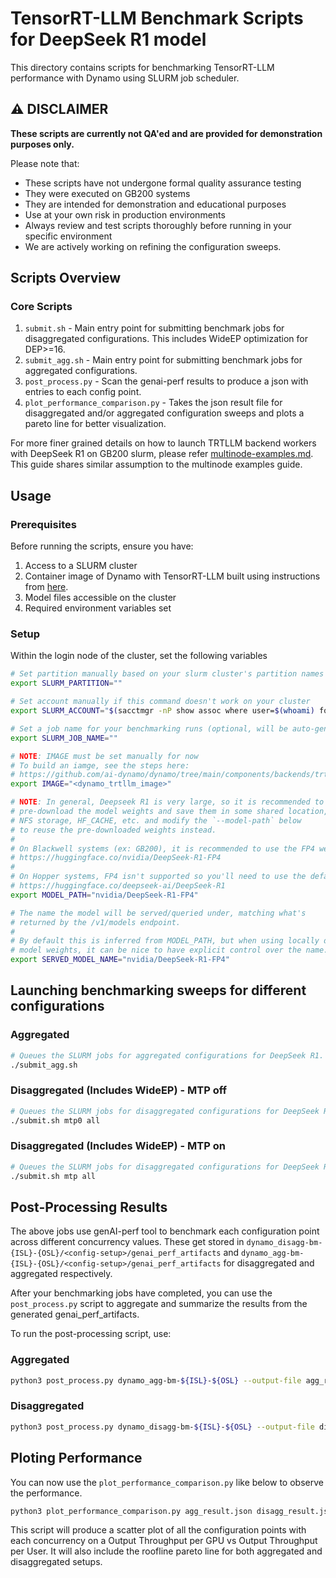 <!--
SPDX-FileCopyrightText: Copyright (c) 2025 NVIDIA CORPORATION & AFFILIATES. All rights reserved.
SPDX-License-Identifier: Apache-2.0

Licensed under the Apache License, Version 2.0 (the "License");
you may not use this file except in compliance with the License.
You may obtain a copy of the License at

http://www.apache.org/licenses/LICENSE-2.0

Unless required by applicable law or agreed to in writing, software
distributed under the License is distributed on an "AS IS" BASIS,
WITHOUT WARRANTIES OR CONDITIONS OF ANY KIND, either express or implied.
See the License for the specific language governing permissions and
limitations under the License.
-->

# TensorRT-LLM Benchmark Scripts for DeepSeek R1 model

This directory contains scripts for benchmarking TensorRT-LLM performance with Dynamo using SLURM job scheduler.

## ⚠️ DISCLAIMER
**These scripts are currently not QA'ed and are provided for demonstration purposes only.**

Please note that:

- These scripts have not undergone formal quality assurance testing
- They were executed on GB200 systems
- They are intended for demonstration and educational purposes
- Use at your own risk in production environments
- Always review and test scripts thoroughly before running in your specific environment
- We are actively working on refining the configuration sweeps.

## Scripts Overview

### Core Scripts

1. `submit.sh` - Main entry point for submitting benchmark jobs for disaggregated configurations. This includes WideEP optimization for DEP>=16.
2. `submit_agg.sh` - Main entry point for submitting benchmark jobs for aggregated configurations. 
3. `post_process.py` - Scan the genai-perf results to produce a json with entries to each config point. 
4. `plot_performance_comparison.py` - Takes the json result file for disaggregated and/or aggregated configuration sweeps and plots a pareto line for better visualization.

For more finer grained details on how to launch TRTLLM backend workers with DeepSeek R1 on GB200 slurm, please refer [multinode-examples.md](../multinode/multinode-examples.md). This guide shares similar assumption to the multinode examples guide. 

## Usage

### Prerequisites

Before running the scripts, ensure you have:
1. Access to a SLURM cluster
2. Container image of Dynamo with TensorRT-LLM built using instructions from [here](https://github.com/ai-dynamo/dynamo/tree/main/components/backends/trtllm#build-docker).
3. Model files accessible on the cluster
4. Required environment variables set

### Setup

Within the login node of the cluster, set the following variables

```bash
# Set partition manually based on your slurm cluster's partition names
export SLURM_PARTITION=""

# Set account manually if this command doesn't work on your cluster
export SLURM_ACCOUNT="$(sacctmgr -nP show assoc where user=$(whoami) format=account)"

# Set a job name for your benchmarking runs (optional, will be auto-generated if not set)
export SLURM_JOB_NAME=""

# NOTE: IMAGE must be set manually for now
# To build an iamge, see the steps here:
# https://github.com/ai-dynamo/dynamo/tree/main/components/backends/trtllm#build-docker
export IMAGE="<dynamo_trtllm_image>"

# NOTE: In general, Deepseek R1 is very large, so it is recommended to
# pre-download the model weights and save them in some shared location,
# NFS storage, HF_CACHE, etc. and modify the `--model-path` below
# to reuse the pre-downloaded weights instead.
#
# On Blackwell systems (ex: GB200), it is recommended to use the FP4 weights:
# https://huggingface.co/nvidia/DeepSeek-R1-FP4
#
# On Hopper systems, FP4 isn't supported so you'll need to use the default weights:
# https://huggingface.co/deepseek-ai/DeepSeek-R1
export MODEL_PATH="nvidia/DeepSeek-R1-FP4"

# The name the model will be served/queried under, matching what's
# returned by the /v1/models endpoint.
#
# By default this is inferred from MODEL_PATH, but when using locally downloaded
# model weights, it can be nice to have explicit control over the name.
export SERVED_MODEL_NAME="nvidia/DeepSeek-R1-FP4"
```

## Launching benchmarking sweeps for different configurations

### Aggregated

```bash
# Queues the SLURM jobs for aggregated configurations for DeepSeek R1.
./submit_agg.sh
```

### Disaggregated (Includes WideEP) - MTP off

```bash
# Queues the SLURM jobs for disaggregated configurations for DeepSeek R1 without MTP
./submit.sh mtp0 all
```

### Disaggregated (Includes WideEP) - MTP on

```bash
# Queues the SLURM jobs for disaggregated configurations for DeepSeek R1 with MTP
./submit.sh mtp all
```

## Post-Processing Results

The above jobs use genAI-perf tool to benchmark each configuration point across different concurrency values. These get stored in `dynamo_disagg-bm-{ISL}-{OSL}/<config-setup>/genai_perf_artifacts` and `dynamo_agg-bm-{ISL}-{OSL}/<config-setup>/genai_perf_artifacts` for disaggregated and aggregated respectively. 

After your benchmarking jobs have completed, you can use the `post_process.py` script to aggregate and summarize the results from the generated genai_perf_artifacts.

To run the post-processing script, use:

### Aggregated 

```bash
python3 post_process.py dynamo_agg-bm-${ISL}-${OSL} --output-file agg_result.json
```

### Disaggregated

```bash
python3 post_process.py dynamo_disagg-bm-${ISL}-${OSL} --output-file disagg_result.json
```

## Ploting Performance

You can now use the `plot_performance_comparison.py` like below to observe the performance.

```bash
python3 plot_performance_comparison.py agg_result.json disagg_result.json -o performance_plot.png
```

This script will produce a scatter plot of all the configuration points with each concurrency on a Output Throughput per GPU vs Output Throughput per User. It will also include the roofline pareto line for both aggregated and disaggregated setups.

